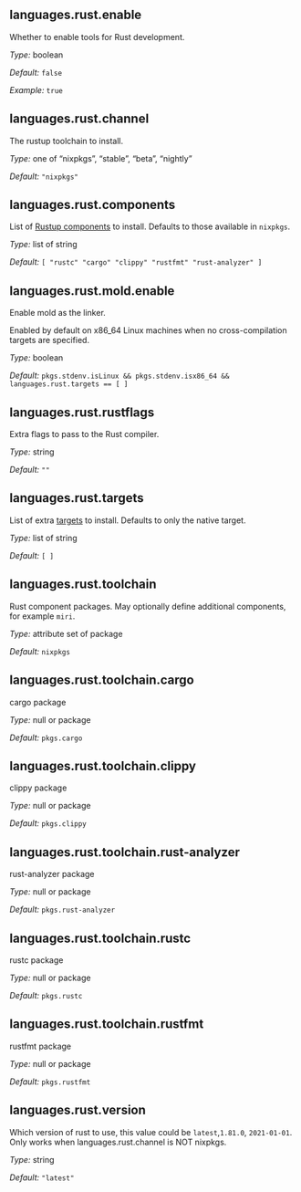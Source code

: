[comment]: # (Do not edit this file as it is autogenerated. Go to docs/individual-docs if you want to make edits.)


[comment]: # (Please add your documentation on top of this line)

## languages\.rust\.enable



Whether to enable tools for Rust development\.



*Type:*
boolean



*Default:*
` false `



*Example:*
` true `



## languages\.rust\.channel

The rustup toolchain to install\.



*Type:*
one of “nixpkgs”, “stable”, “beta”, “nightly”



*Default:*
` "nixpkgs" `



## languages\.rust\.components



List of [Rustup components](https://rust-lang\.github\.io/rustup/concepts/components\.html)
to install\. Defaults to those available in ` nixpkgs `\.



*Type:*
list of string



*Default:*
` [ "rustc" "cargo" "clippy" "rustfmt" "rust-analyzer" ] `



## languages\.rust\.mold\.enable



Enable mold as the linker\.

Enabled by default on x86_64 Linux machines when no cross-compilation targets are specified\.



*Type:*
boolean



*Default:*
` pkgs.stdenv.isLinux && pkgs.stdenv.isx86_64 && languages.rust.targets == [ ] `



## languages\.rust\.rustflags



Extra flags to pass to the Rust compiler\.



*Type:*
string



*Default:*
` "" `



## languages\.rust\.targets



List of extra [targets](https://doc\.rust-lang\.org/nightly/rustc/platform-support\.html)
to install\. Defaults to only the native target\.



*Type:*
list of string



*Default:*
` [ ] `



## languages\.rust\.toolchain



Rust component packages\. May optionally define additional components, for example ` miri `\.



*Type:*
attribute set of package



*Default:*
` nixpkgs `



## languages\.rust\.toolchain\.cargo



cargo package



*Type:*
null or package



*Default:*
` pkgs.cargo `



## languages\.rust\.toolchain\.clippy



clippy package



*Type:*
null or package



*Default:*
` pkgs.clippy `



## languages\.rust\.toolchain\.rust-analyzer



rust-analyzer package



*Type:*
null or package



*Default:*
` pkgs.rust-analyzer `



## languages\.rust\.toolchain\.rustc



rustc package



*Type:*
null or package



*Default:*
` pkgs.rustc `



## languages\.rust\.toolchain\.rustfmt



rustfmt package



*Type:*
null or package



*Default:*
` pkgs.rustfmt `



## languages\.rust\.version



Which version of rust to use, this value could be ` latest `,` 1.81.0 `, ` 2021-01-01 `\.
Only works when languages\.rust\.channel is NOT nixpkgs\.



*Type:*
string



*Default:*
` "latest" `
